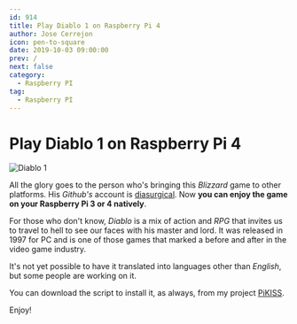 ```yaml
---
id: 914
title: Play Diablo 1 on Raspberry Pi 4
author: Jose Cerrejon
icon: pen-to-square
date: 2019-10-03 09:00:00
prev: /
next: false
category:
  - Raspberry PI
tag:
  - Raspberry PI
---
```


# Play Diablo 1 on Raspberry Pi 4

![Diablo 1](/images/2019/10/diablo1.jpg)

All the glory goes to the person who's bringing this *Blizzard* game to other platforms. His *Github's* account is [diasurgical](https://github.com/diasurgical/devilutionX/). Now **you can enjoy the game on your Raspberry Pi 3 or 4 natively**.

For those who don't know, *Diablo* is a mix of action and *RPG* that invites us to travel to hell to see our faces with his master and lord. It was released in 1997 for PC and is one of those games that marked a before and after in the video game industry.

It's not yet possible to have it translated into languages other than *English*, but some people are working on it.

You can download the script to install it, as always, from my project [PiKISS](https://github.com/jmcerrejon/PiKISS).

Enjoy!